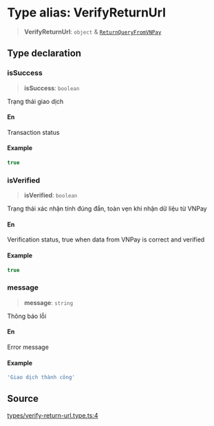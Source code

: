 # Type alias: VerifyReturnUrl

> **VerifyReturnUrl**: `object` & [`ReturnQueryFromVNPay`](ReturnQueryFromVNPay.md)

## Type declaration

### isSuccess

> **isSuccess**: `boolean`

Trạng thái giao dịch

#### En

Transaction status

#### Example

```ts
true
```

### isVerified

> **isVerified**: `boolean`

Trạng thái xác nhận tính đúng đắn, toàn vẹn khi nhận dữ liệu từ VNPay

#### En

Verification status, true when data from VNPay is correct and verified

#### Example

```ts
true
```

### message

> **message**: `string`

Thông báo lỗi

#### En

Error message

#### Example

```ts
'Giao dịch thành công'
```

## Source

[types/verify-return-url.type.ts:4](https://github.com/lehuygiang28/vnpay/blob/e5d2c2c4802c32c8fbad34e0595b2cfeb2281905/src/types/verify-return-url.type.ts#L4)
